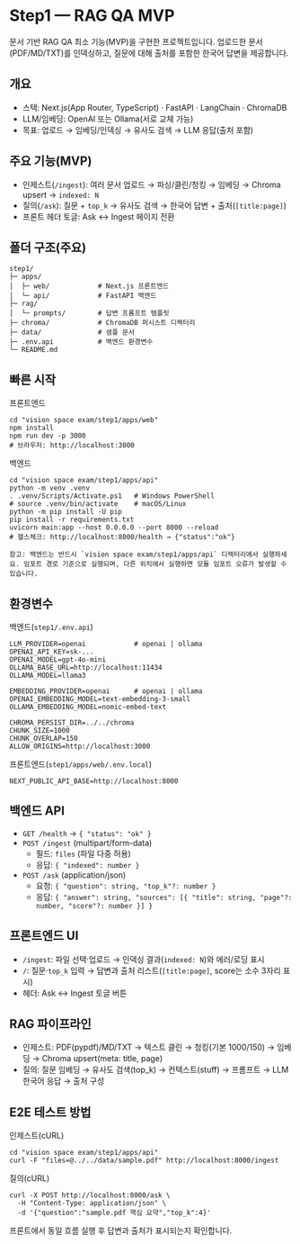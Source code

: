 # Step1 — RAG QA MVP

문서 기반 RAG QA 최소 기능(MVP)을 구현한 프로젝트입니다. 업로드한 문서(PDF/MD/TXT)를 인덱싱하고, 질문에 대해 출처를 포함한 한국어 답변을 제공합니다.

## 개요
- 스택: Next.js(App Router, TypeScript) · FastAPI · LangChain · ChromaDB
- LLM/임베딩: OpenAI 또는 Ollama(서로 교체 가능)
- 목표: 업로드 → 임베딩/인덱싱 → 유사도 검색 → LLM 응답(출처 포함)

## 주요 기능(MVP)
- 인제스트(`/ingest`): 여러 문서 업로드 → 파싱/클린/청킹 → 임베딩 → Chroma upsert → `indexed: N`
- 질의(`/ask`): 질문 + `top_k` → 유사도 검색 → 한국어 답변 + 출처(`[title:page]`)
- 프론트 헤더 토글: Ask ↔ Ingest 페이지 전환

## 폴더 구조(주요)
```
step1/
├─ apps/
│  ├─ web/            # Next.js 프론트엔드
│  └─ api/            # FastAPI 백엔드
├─ rag/
│  └─ prompts/        # 답변 프롬프트 템플릿
├─ chroma/            # ChromaDB 퍼시스트 디렉터리
├─ data/              # 샘플 문서
├─ .env.api           # 백엔드 환경변수
└─ README.md
```

## 빠른 시작
프론트엔드
```
cd "vision space exam/step1/apps/web"
npm install
npm run dev -p 3000
# 브라우저: http://localhost:3000
```

백엔드
```
cd "vision space exam/step1/apps/api"
python -m venv .venv
. .venv/Scripts/Activate.ps1   # Windows PowerShell
# source .venv/bin/activate    # macOS/Linux
python -m pip install -U pip
pip install -r requirements.txt
uvicorn main:app --host 0.0.0.0 --port 8000 --reload
# 헬스체크: http://localhost:8000/health → {"status":"ok"}

참고: 백엔드는 반드시 `vision space exam/step1/apps/api` 디렉터리에서 실행하세요. 임포트 경로 기준으로 실행되며, 다른 위치에서 실행하면 모듈 임포트 오류가 발생할 수 있습니다.
```

## 환경변수
백엔드(`step1/.env.api`)
```
LLM_PROVIDER=openai            # openai | ollama
OPENAI_API_KEY=sk-...
OPENAI_MODEL=gpt-4o-mini
OLLAMA_BASE_URL=http://localhost:11434
OLLAMA_MODEL=llama3

EMBEDDING_PROVIDER=openai      # openai | ollama
OPENAI_EMBEDDING_MODEL=text-embedding-3-small
OLLAMA_EMBEDDING_MODEL=nomic-embed-text

CHROMA_PERSIST_DIR=../../chroma
CHUNK_SIZE=1000
CHUNK_OVERLAP=150
ALLOW_ORIGINS=http://localhost:3000
```

프론트엔드(`step1/apps/web/.env.local`)
```
NEXT_PUBLIC_API_BASE=http://localhost:8000
```

## 백엔드 API
- `GET /health` → `{ "status": "ok" }`
- `POST /ingest` (multipart/form-data)
  - 필드: `files` (파일 다중 허용)
  - 응답: `{ "indexed": number }`
- `POST /ask` (application/json)
  - 요청: `{ "question": string, "top_k"?: number }`
  - 응답: `{ "answer": string, "sources": [{ "title": string, "page"?: number, "score"?: number }] }`

## 프론트엔드 UI
- `/ingest`: 파일 선택·업로드 → 인덱싱 결과(`indexed: N`)와 에러/로딩 표시
- `/`: 질문·`top_k` 입력 → 답변과 출처 리스트(`[title:page]`, score는 소수 3자리 표시)
- 헤더: Ask ↔ Ingest 토글 버튼

## RAG 파이프라인
- 인제스트: PDF(pypdf)/MD/TXT → 텍스트 클린 → 청킹(기본 1000/150) → 임베딩 → Chroma upsert(meta: title, page)
- 질의: 질문 임베딩 → 유사도 검색(top_k) → 컨텍스트(stuff) → 프롬프트 → LLM 한국어 응답 → 출처 구성

## E2E 테스트 방법
인제스트(cURL)
```
cd "vision space exam/step1/apps/api"
curl -F "files=@../../data/sample.pdf" http://localhost:8000/ingest
```

질의(cURL)
```
curl -X POST http://localhost:8000/ask \
  -H "Content-Type: application/json" \
  -d '{"question":"sample.pdf 핵심 요약","top_k":4}'
```

프론트에서 동일 흐름 실행 후 답변과 출처가 표시되는지 확인합니다.
